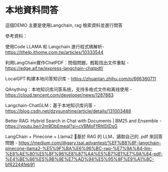 # 本地資料問答

這個DEMO 主要是使用Langchain, rag 檢索資料並進行問答

參考資料：

使用Code LLAMA 和 Langchain 進行程式碼解析-https://ithelp.ithome.com.tw/articles/10333544

利用LangChain實作ChatPDF：問個問題，輕鬆找出文件重點 - https://edge.aif.tw/express-langchain-chatpdf/

LocalGPT:构建本地问答知识库 - https://zhuanlan.zhihu.com/p/666360711

QAnything：本地知识库问答系统，支持多格式文件和离线使用 - https://cloud.tencent.com/developer/news/1287883

Langchain-ChatGLM：基于本地知识库问答 - https://blog.csdn.net/dzysunshine/article/details/131003488

Better RAG: Hybrid Search in Chat with Documents | BM25 and Ensemble - https://youtu.be/r2m9DbEmeqI?si=cVBMoFfRItIDlDsG
 
  LangChain + Pinecone + Llama2 🦙基於 RAG 的 LLM，讀取自己的 .pdf 來回答問題 - https://medium.com/@gary.tsai.advantest/%EF%B8%8F-langchain-pinecone-llama2-%E5%9F%BA%E6%96%BC-rag-%E7%9A%84-llm-%E8%AE%80%E5%8F%96%E8%87%AA%E5%B7%B1%E7%9A%84-pdf-%E4%BE%86%E5%9B%9E%E7%AD%94%E5%95%8F%E9%A1%8C-bf62244feb91
